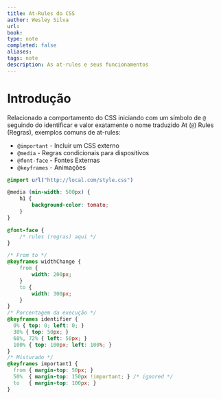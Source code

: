 ```yaml
---
title: At-Rules do CSS
author: Wesley Silva
url:
book:
type: note
completed: false
aliases:
tags: note
description: As at-rules e seus funcionamentos
---
```

# Introdução
Relacionado a comportamento do CSS iniciando com um símbolo de `@` seguindo do identificar e valor exatamente o nome traduzido At (`@`) Rules (Regras), exemplos comuns de at-rules:
- `@important` - Incluir um CSS externo
- `@media` - Regras condicionais para dispositivos
- `@font-face` - Fontes Externas
- `@keyframes` - Animações
```css
@import url("http://local.com/style.css")

@media (min-width: 500px) {
	h1 {
		background-color: tomato;
	}
}

@font-face {
	/* rules (regras) aqui */
}

/* From to */
@keyframes widthChange {
	from {
		width: 200px;
	}
	to {
		width: 300px;
	}
}
/* Porcentagem da execução */
@keyframes identifier {
  0% { top: 0; left: 0; }
  30% { top: 50px; }
  68%, 72% { left: 50px; }
  100% { top: 100px; left: 100%; }
}
/* Misturado */
@keyframes important1 {
  from { margin-top: 50px; }
  50%  { margin-top: 150px !important; } /* ignored */
  to   { margin-top: 100px; }
}
```


